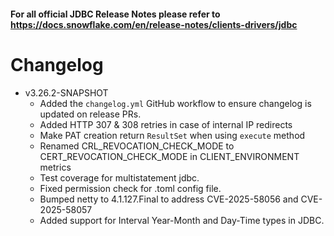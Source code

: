 #### For all official JDBC Release Notes please refer to https://docs.snowflake.com/en/release-notes/clients-drivers/jdbc

# Changelog
- v3.26.2-SNAPSHOT
    - Added the `changelog.yml` GitHub workflow to ensure changelog is updated on release PRs.
    - Added HTTP 307 & 308 retries in case of internal IP redirects
    - Make PAT creation return `ResultSet` when using `execute` method
    - Renamed CRL_REVOCATION_CHECK_MODE to CERT_REVOCATION_CHECK_MODE in CLIENT_ENVIRONMENT metrics
    - Test coverage for multistatement jdbc.
    - Fixed permission check for .toml config file.
    - Bumped netty to 4.1.127.Final to address CVE-2025-58056 and  CVE-2025-58057
    - Added support for Interval Year-Month and Day-Time types in JDBC.